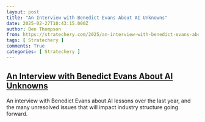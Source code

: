 ```yaml
---
layout: post
title: "An Interview with Benedict Evans About AI Unknowns"
date: 2025-02-27T10:43:15.000Z
author: Ben Thompson
from: https://stratechery.com/2025/an-interview-with-benedict-evans-about-ai-unknowns/
tags: [ Stratechery ]
comments: True
categories: [ Stratechery ]
---
```

<!--1740652995000-->
[An Interview with Benedict Evans About AI Unknowns](https://stratechery.com/2025/an-interview-with-benedict-evans-about-ai-unknowns/)
------

<div>
An interview with Benedict Evans about AI lessons over the last year, and the many unresolved issues that will impact industry structure going forward.
</div>
